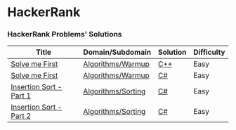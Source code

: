 HackerRank
==========
### HackerRank Problems' Solutions

| Title | Domain/Subdomain | Solution | Difficulty |
| ----- | ---------------- | -------- | ---------- |
| [Solve me First](https://www.hackerrank.com/challenges/solve-me-first) | [Algorithms/Warmup](https://www.hackerrank.com/domains/algorithms/warmup) | [C++](./Domains/Algorithms/Warmup/SolveMeFirst/SolveMeFirst.CPlusPlus/main.cpp) | Easy |
| [Solve me First](https://www.hackerrank.com/challenges/solve-me-first) | [Algorithms/Warmup](https://www.hackerrank.com/domains/algorithms/warmup) | [C#](./Domains/Algorithms/Warmup/SolveMeFirst/SolveMeFirst.CSharp/Program.cs) | Easy |
| [Insertion Sort - Part 1](https://www.hackerrank.com/challenges/insertionsort1) | [Algorithms/Sorting](https://www.hackerrank.com/domains/algorithms/arrays-and-sorting) | [C#](./Domains/Algorithms/Sorting/InsertionSort.Part1/InsertionSort.Part1.CPlusPlus/main.cpp) | Easy |
| [Insertion Sort - Part 2](https://www.hackerrank.com/challenges/insertionsort2) | [Algorithms/Sorting](https://www.hackerrank.com/domains/algorithms/arrays-and-sorting) | [C#](./Domains/Algorithms/Sorting/InsertionSort.Part2/InsertionSort.Part2.CPlusPlus/main.cpp) | Easy |
